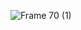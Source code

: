 ![Frame 70 (1)](https://github.com/Gastonfoncea/TrackerExpenses/assets/57188392/bd14c6e1-25a2-486e-83be-c65529d5568a)
